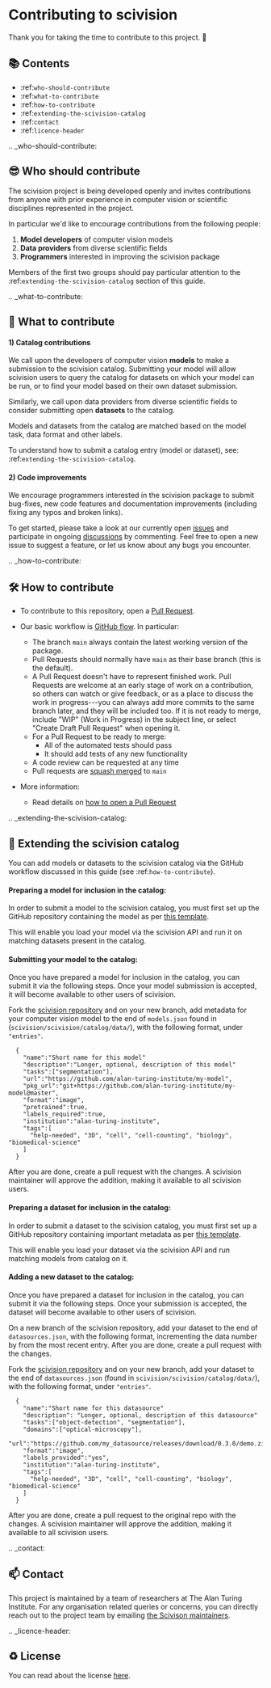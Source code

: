 # Contributing to scivision

Thank you for taking the time to contribute to this project. 🎉

📚 Contents
---

- :ref:`who-should-contribute`
- :ref:`what-to-contribute`
- :ref:`how-to-contribute`
- :ref:`extending-the-scivision-catalog`
- :ref:`contact`
- :ref:`licence-header`

.. _who-should-contribute:

😎 Who should contribute
---

The scivision project is being developed openly and invites contributions from anyone with prior experience in computer vision or scientific disciplines represented in the project.

In particular we'd like to encourage contributions from the following people:

1. **Model developers** of computer vision models
2. **Data providers** from diverse scientific fields
3. **Programmers** interested in improving the scivision package

Members of the first two groups should pay particular attention to the :ref:`extending-the-scivision-catalog` section of this guide.

.. _what-to-contribute:

🤔 What to contribute
---

#### 1) Catalog contributions

We call upon the developers of computer vision **models** to make a submission to the scivision catalog. Submitting your model will allow scivision users to query the catalog for datasets on which your model can be run, or to find your model based on their own dataset submission.

Similarly, we call upon data providers from diverse scientific fields to consider submitting open **datasets** to the catalog.

Models and datasets from the catalog are matched based on the model task, data format and other labels.

To understand how to submit a catalog entry (model or dataset), see: :ref:`extending-the-scivision-catalog`.

#### 2) Code improvements

We encourage programmers interested in the scivision package to submit bug-fixes, new code features and documentation improvements (including fixing any typos and broken links).

To get started, please take a look at our currently open [issues](https://github.com/alan-turing-institute/scivision/issues) and participate in ongoing [discussions](https://github.com/alan-turing-institute/scivision/discussions) by commenting. Feel free to open a new issue to suggest a feature, or let us know about any bugs you encounter.

.. _how-to-contribute:

🛠 How to contribute
---

- To contribute to this repository, open a [Pull Request](https://github.com/alan-turing-institute/scivision/pulls).

- Our basic workflow is [GitHub flow](https://docs.github.com/en/get-started/quickstart/github-flow).  In particular:
  - The branch `main` always contain the latest working version of the package.
  - Pull Requests should normally have `main` as their base branch (this is the default).
  - A Pull Request doesn't have to represent finished work. Pull Requests are welcome at an early stage of work on a contribution, so others can watch or give feedback, or as a place to discuss the work in progress---you can always add more commits to the same branch later, and they will be included too. If it is not ready to merge, include "WIP" (Work in Progress) in the subject line, or select "Create Draft Pull Request" when opening it.
  - For a Pull Request to be ready to merge:
    - All of the automated tests should pass
    - It should add tests of any new functionality
  - A code review can be requested at any time
  - Pull requests are [squash merged](https://github.blog/2016-04-01-squash-your-commits/) to `main`

- More information:
  - Read details on [how to open a Pull Request](https://opensource.guide/how-to-contribute/#opening-a-pull-request)

.. _extending-the-scivision-catalog:

🎁 Extending the scivision catalog
---

You can add models or datasets to the scivision catalog via the GitHub workflow discussed in this guide (see :ref:`how-to-contribute`).

#### Preparing a model for inclusion in the catalog:

In order to submit a model to the scivision catalog, you must first set up the GitHub repository containing the model as per [this template](docs/model_repository_template.md).

This will enable you load your model via the scivision API and run it on matching datasets present in the catalog.

#### Submitting your model to the catalog:

Once you have prepared a model for inclusion in the catalog, you can submit it via the following steps. Once your model submission is accepted, it will become available to other users of scivision.

Fork the [scivision repository](https://github.com/alan-turing-institute/scivision) and on your new branch, add metadata for your computer vision model to the end of `models.json` found in (`scivision/scivision/catalog/data/`), with the following format, under `"entries"`.

```
  {
    "name":"Short name for this model"
    "description":"Longer, optional, description of this model"
    "tasks":["segmentation"],
    "url":"https://github.com/alan-turing-institute/my-model",
    "pkg_url":"git+https://github.com/alan-turing-institute/my-model@master",
    "format":"image",
    "pretrained":true,
    "labels_required":true,
    "institution":"alan-turing-institute",
    "tags":[
      "help-needed", "3D", "cell", "cell-counting", "biology", "biomedical-science" 
    ]
  }
```

After you are done, create a pull request with the changes. A scivision maintainer will approve the addition, making it available to all scivision users.

#### Preparing a dataset for inclusion in the catalog:

In order to submit a dataset to the scivision catalog, you must first set up a GitHub repository containing important metadata as per [this template](docs/data_repository_template.md).

This will enable you load your dataset via the scivision API and run matching models from catalog on it.

#### Adding a new dataset to the catalog:

Once you have prepared a dataset for inclusion in the catalog, you can submit it via the following steps. Once your submission is accepted, the dataset will become available to other users of scivision.

On a new branch of the scivision repository, add your dataset to the end of `datasources.json`, with the following format, incrementing the data number by from the most recent entry. After you are done, create a pull request with the changes.

Fork the [scivision repository](https://github.com/alan-turing-institute/scivision) and on your new branch, add your dataset to the end of `datasources.json` (found in `scivision/scivision/catalog/data/`), with the following format, under `"entries"`.

```
  {
    "name":"Short name for this datasource"
    "description": "Longer, optional, description of this datasource"
    "tasks":["object-detection", "segmentation"],
    "domains":["optical-microscopy"],
    "url":"https://github.com/my_datasource/releases/download/0.3.0/demo.zip",
    "format":"image",
    "labels_provided":"yes",
    "institution":"alan-turing-institute",
    "tags":[
      "help-needed", "3D", "cell", "cell-counting", "biology", "biomedical-science" 
    ]
  }
 ```
 
 After you are done, create a pull request to the original repo with the changes. A scivision maintainer will approve the addition, making it available to all scivision users.

.. _contact:

📫 Contact
---

This project is maintained by a team of researchers at The Alan Turing Institute.
For any organisation related queries or concerns, you can directly reach out to the project team by emailing [the Scivison maintainers](mailto:scivision@turing.ac.uk).

.. _licence-header:

♻️ License
---

You can read about the license [here](https://github.com/alan-turing-institute/scivision/blob/main/LICENSE).
